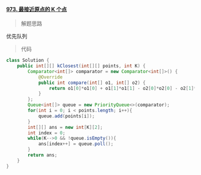 #### [973. 最接近原点的 K 个点](https://leetcode-cn.com/problems/k-closest-points-to-origin/)

> 解题思路

优先队列

> 代码

```java
class Solution {
    public int[][] kClosest(int[][] points, int K) {
        Comparator<int[]> comparator = new Comparator<int[]>() {
            @Override
            public int compare(int[] o1, int[] o2) {
                return o1[0]*o1[0] + o1[1]*o1[1] - o2[0]*o2[0] - o2[1]*o2[1];
            }
        };
        Queue<int[]> queue = new PriorityQueue<>(comparator);
        for(int i = 0; i < points.length; i++){
            queue.add(points[i]);
        }
        int[][] ans = new int[K][2];
        int index = 0;
        while(K-->0 && !queue.isEmpty()){
            ans[index++] = queue.poll();
        }
        return ans;
    }
}
```

